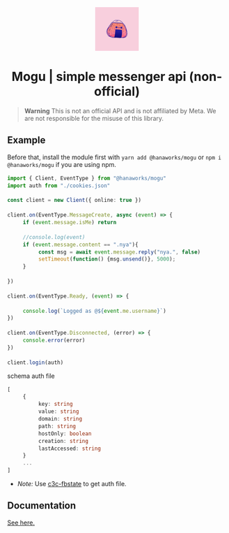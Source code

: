 <div align="center">
<img src="https://github.com/miruchigawa/mogu/blob/main/assets/icon.png" width="100px" alt="icon.png" />
<h1>Mogu | simple messenger api (non-official) </h1>
</div>

> **Warning**
> This is not an official API and is not affiliated by Meta. We are not responsible for the misuse of this library.

## Example
Before that, install the module first with `yarn add @hanaworks/mogu` or `npm i @hanaworks/mogu` if you are using npm.

``` ts
import { Client, EventType } from "@hanaworks/mogu"
import auth from "./cookies.json"

const client = new Client({ online: true })

client.on(EventType.MessageCreate, async (event) => {
     if (event.message.isMe) return
     
     //console.log(event)
     if (event.message.content == ".nya"){
          const msg = await event.message.reply("nya.", false)
          setTimeout(function() {msg.unsend()}, 5000);
     }

})

client.on(EventType.Ready, (event) => {
     
     console.log(`Logged as @${event.me.username}`)
})

client.on(EventType.Disconnected, (error) => {
     console.error(error)
})

client.login(auth)
```

schema auth file

```ts
[
     {
          key: string
          value: string
          domain: string
          path: string
          hostOnly: boolean
          creation: string
          lastAccessed: string
     }
     ...
]
```

- *Note:* Use [c3c-fbstate](https://github.com/c3cbot/c3c-fbstate) to get auth file.

## Documentation
[See here.](https://miruchigawa.github.io/mogu/)
